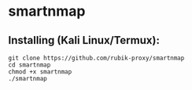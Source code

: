 # smartnmap
## Installing (Kali Linux/Termux):
```
git clone https://github.com/rubik-proxy/smartnmap
cd smartnmap
chmod +x smartnmap
./smartnmap
```
